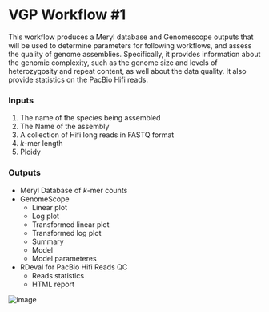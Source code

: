 # VGP Workflow #1

This workflow produces a Meryl database and Genomescope outputs that will be used to determine parameters for following workflows, and assess the quality of genome assemblies. Specifically, it provides information about the genomic complexity, such as the genome size and levels of heterozygosity and repeat content, as well about the data quality. It also provide statistics on the PacBio Hifi reads. 

### Inputs

1. The name of the species being assembled
2. The Name of the assembly
3. A collection of Hifi long reads in FASTQ format
4. *k*-mer length
5. Ploidy

### Outputs

-   Meryl Database of *k*-mer counts
-   GenomeScope
    -   Linear plot
    -   Log plot
    -   Transformed linear plot
    -   Transformed log plot
    -   Summary
    -   Model
    -   Model parameteres
- RDeval for PacBio Hifi Reads QC
    -   Reads statistics
    -   HTML report
  

 ![image](https://github.com/galaxyproject/iwc/assets/4291636/565238fc-f8a9-46ac-8b31-6276410fa436)
